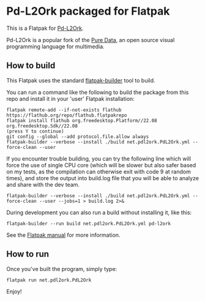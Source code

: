 # Pd-L2Ork packaged for Flatpak

This is a Flatpak for [Pd-L2Ork](http://l2ork.music.vt.edu/main/make-your-own-l2ork/software/).

Pd-L2Ork is a popular fork of the [Pure Data](http://puredata.info/), an open
source visual programming language for multimedia.

## How to build

This Flatpak uses the standard
[flatpak-builder](docs.flatpak.org/en/latest/flatpak-builder-command-reference.html)
tool to build.

You can run a command like the following to build the package from this repo
and install it in your 'user' Flatpak installation:

    flatpak remote-add --if-not-exists flathub https://flathub.org/repo/flathub.flatpakrepo
    flatpak install flathub org.freedesktop.Platform//22.08 org.freedesktop.Sdk//22.08
    (press Y to continue)
    git config --global --add protocol.file.allow always
    flatpak-builder --verbose --install ./build net.pdl2ork.PdL2Ork.yml --force-clean --user

If you encounter trouble building, you can try the following line which will force the use
of single CPU core (which will be slower but also safer based on my tests, as the compilation
can otherwise exit with code 9 at random times), and store the output into build.log file
that you will be able to analyze and share with the dev team.

    flatpak-builder --verbose --install ./build net.pdl2ork.PdL2Ork.yml --force-clean --user --jobs=1 > build.log 2>&

During development you can also run a build without installing it, like this:

    flatpak-builder --run build net.pdl2ork.PdL2Ork.yml pd-l2ork

See the [Flatpak manual](http://docs.flatpak.org/en/latest/) for more information.

## How to run

Once you've built the program, simply type:

    flatpak run net.pdl2ork.PdL2Ork

Enjoy!